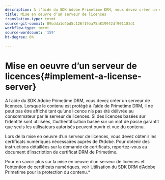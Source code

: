 ```yaml
---
description: A l’aide du SDK Adobe Primetime DRM, vous devez créer un serveur de licences. Lorsque le contenu est protégé à l’aide de Primetime DRM, il ne peut pas être affiché tant qu’une licence n’a pas été délivrée au consommateur par le serveur de licences. Si des licences basées sur l’identité sont utilisées, l’authentification basée sur un mot de passe garantit que seuls les utilisateurs autorisés peuvent ouvrir et vue du contenu.
title: Mise en oeuvre d’un serveur de licences
translation-type: tm+mt
source-git-commit: 89bdda1d4bd5c126f19ba75a819942df901183d1
workflow-type: tm+mt
source-wordcount: '159'
ht-degree: 0%

---
```



# Mise en oeuvre d’un serveur de licences{#implement-a-license-server}

A l’aide du SDK Adobe Primetime DRM, vous devez créer un serveur de licences. Lorsque le contenu est protégé à l’aide de Primetime DRM, il ne peut pas être affiché tant qu’une licence n’a pas été délivrée au consommateur par le serveur de licences. Si des licences basées sur l’identité sont utilisées, l’authentification basée sur un mot de passe garantit que seuls les utilisateurs autorisés peuvent ouvrir et vue du contenu.

Lors de la mise en oeuvre d’un serveur de licences, vous devez obtenir les certificats numériques nécessaires auprès de l’Adobe. Pour obtenir des instructions détaillées sur la demande de certificats, reportez-vous au document d’inscription de certificat DRM de Primetime.

Pour en savoir plus sur la mise en oeuvre d’un serveur de licences et l’obtention de certificats numériques, voir Utilisation du SDK DRM d’Adobe Primetime pour la protection du contenu.*

